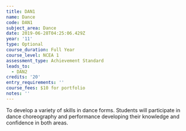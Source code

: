 ```yaml
---
title: DAN1
name: Dance
code: DAN1
subject_area: Dance
date: 2019-06-28T04:25:06.429Z
year: '11'
type: Optional
course_duration: Full Year
course_level: NCEA 1
assessment_type: Achievement Standard
leads_to:
  - DAN2
credits: '20'
entry_requirements: ''
course_fees: $10 for portfolio
notes: ''
---
```

To develop a variety of skills in dance forms. Students will participate in dance choreography and performance developing their knowledge and confidence in both areas.
